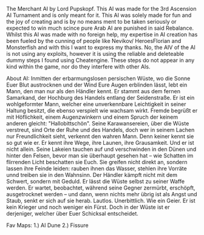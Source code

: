 The Merchant AI by Lord Pupskopf. 
This AI was made for the 3rd Ascension AI Turnament and is only meant for it. 
This AI was solely made for fun and the joy of creating and is by no means ment to be taken seriously or expected to win much scince pure Arab AI are punished in said Rebalance. 
Whilst this AI was made with no foreign help, my expertise in AI creation has been fueled by the cunning of people like Nevikov/ HeroesFlorian and Monsterfish and with this I want to express my thanks. 
No, the AIV of the AI is not using any exploits, however it is using the reliable and deleteable dummy steps I found using Cheatengine. These steps do not appear in any kind within the game, nor do they interfere with other AIs.

About AI:
Inmitten der erbarmungslosen persischen Wüste, wo die Sonne Euer Blut austrocknen und der Wind Eure Augen erblinden lässt, lebt ein Mann, den man nur als den Händler kennt.
Er stammt aus dem fernen Samarkand, der Hochburg des Handels entlang der Seidenstraße. Er ist ein wohlgeformter Mann, welcher eine unverkennbare Leichtigkeit in seiner Haltung besitzt, die ebenso verspielt wie wachsam wirkt. Fremde begrüßt er mit Höflichkeit, einem Augenzwinkern und einem Spruch der keinem anderen gleicht: "Hallobittschön". 
Seine Karawansereien, über die Wüste verstreut, sind Orte der Ruhe und des Handels, doch wer in seinem Lachen nur Freundlichkeit sieht, verkennt den wahren Mann. Denn keiner kennt sie so gut wie er. Er kennt ihre Wege, ihre Launen, ihre Grausamkeit.
Und er ist nicht allein. Seine Lakeien tauchen auf und verschwinden in den Dünen und hinter den Felsen, bevor man sie überhaupt gesehen hat – wie Schatten im flirrenden Licht beschatten sie Euch. Sie greifen nicht direkt an, sondern lassen ihre Feinde leiden: rauben ihnen das Wasser, stehlen ihre Vorräte unnd treiben sie in den Wahnsinn.
Der Händler kämpft nicht mit dem Schwert, sondern mit Geduld. Er lässt die Wüste selbst zu seiner Waffe werden. Er wartet, beobachtet, während seine Gegner zermürbt, erschöpft, ausgetrocknet werden – und dann, wenn nichts mehr übrig ist als Angst und Staub, senkt er sich auf sie herab. Lautlos. Unerbittlich. Wie ein Geier.
Er ist kein Krieger und noch weniger ein Fürst. Doch in der Wüste ist er derjeniger, welcher über Euer Schicksal entscheidet.

Fav Maps:
1.) AI Dune 
2.) Fissure

